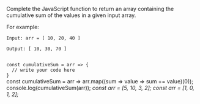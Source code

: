 Complete the JavaScript function to return an array containing the cumulative sum of the values in a given input array.

For example:

```text
Input: arr = [ 10, 20, 40 ]

Output: [ 10, 30, 70 ]
```

<codeblock language="javascript" type="exercise" testMode="multipleInput">
<code>
const cumulativeSum = arr => {
  // write your code here
}
</code>

<solution>
  const cumulativeSum = arr => arr.map((sum => value => sum += value)(0));
</solution>

<testcases>
<caller>
console.log(cumulativeSum(arr));
</caller>
<testcase>
<i>
const arr = [5, 10, 3, 2];
</i>
</testcase>
<testcase>
<i>
const arr = [1, 0, 1, 2];
</i>
</testcase>
</testcases>
</codeblock>
